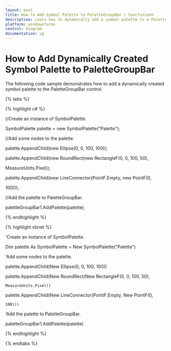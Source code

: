 ```yaml
---
layout: post
title: How to Add Symbol Palette to PaletteGroupBar | Syncfusion®
description: Learn how to dynamically add a symbol palette to a PaletteGroupBar in your application, enabling flexible and customizable UI design options.
platform: windowsforms
control: Diagram
documentation: ug
---
```


# How to Add Dynamically Created Symbol Palette to PaletteGroupBar

The following code sample demonstrates how to add a dynamically created symbol palette to the PaletteGroupBar control.

{% tabs %}

{% highlight c# %}

//Create an instance of SymbolPalette.

SymbolPalette palette = new SymbolPalette("Palette");

//Add some nodes to the palette.

palette.AppendChild(new Ellipse(0, 0, 100, 100));

palette.AppendChild(new RoundRect(new RectangleF(0, 0, 100, 50),              

MeasureUnits.Pixel));

palette.AppendChild(new LineConnector(PointF.Empty, new PointF(0, 

100)));

//Add the palette to PaletteGroupBar.

paletteGroupBar1.AddPalette(palette);

{% endhighlight %}

{% highlight vbnet %}

'Create an instance of SymbolPalette.

Dim palette As SymbolPalette = New SymbolPalette("Palette")

'Add some nodes to the palette.

palette.AppendChild(New Ellipse(0, 0, 100, 100))

palette.AppendChild(New RoundRect(New RectangleF(0, 0, 100, 50),  

	MeasureUnits.Pixel))	

palette.AppendChild(New LineConnector(PointF.Empty, New PointF(0, 

	100)))

'Add the palette to PaletteGroupBar.

paletteGroupBar1.AddPalette(palette)

{% endhighlight %}

{% endtabs %}
